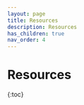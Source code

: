 ```yaml
---
layout: page
title: Resources
description: Resources
has_children: true
nav_order: 4
---
```


# Resources

{:toc}
